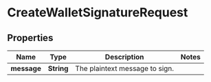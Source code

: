

# CreateWalletSignatureRequest


## Properties

| Name | Type | Description | Notes |
|------------ | ------------- | ------------- | -------------|
|**message** | **String** | The plaintext message to sign. |  |



